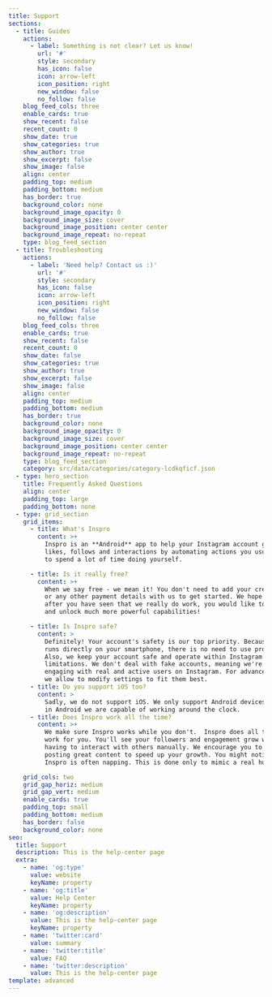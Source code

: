 ```yaml
---
title: Support
sections:
  - title: Guides
    actions:
      - label: Something is not clear? Let us know!
        url: '#'
        style: secondary
        has_icon: false
        icon: arrow-left
        icon_position: right
        new_window: false
        no_follow: false
    blog_feed_cols: three
    enable_cards: true
    show_recent: false
    recent_count: 0
    show_date: true
    show_categories: true
    show_author: true
    show_excerpt: false
    show_image: false
    align: center
    padding_top: medium
    padding_bottom: medium
    has_border: true
    background_color: none
    background_image_opacity: 0
    background_image_size: cover
    background_image_position: center center
    background_image_repeat: no-repeat
    type: blog_feed_section
  - title: Troubleshooting
    actions:
      - label: 'Need help? Contact us :)'
        url: '#'
        style: secondary
        has_icon: false
        icon: arrow-left
        icon_position: right
        new_window: false
        no_follow: false
    blog_feed_cols: three
    enable_cards: true
    show_recent: false
    recent_count: 0
    show_date: false
    show_categories: true
    show_author: true
    show_excerpt: false
    show_image: false
    align: center
    padding_top: medium
    padding_bottom: medium
    has_border: true
    background_color: none
    background_image_opacity: 0
    background_image_size: cover
    background_image_position: center center
    background_image_repeat: no-repeat
    type: blog_feed_section
    category: src/data/categories/category-lcdkqficf.json
  - type: hero_section
    title: Frequently Asked Questions
    align: center
    padding_top: large
    padding_bottom: none
  - type: grid_section
    grid_items:
      - title: What's Inspro
        content: >+
          Inspro is an **Android** app to help your Instagram account get more
          likes, follows and interactions by automating actions you usually have
          to spend a lot of time doing yourself.

      - title: Is it really free?
        content: >+
          When we say free - we mean it! You don't need to add your credit card
          or any other payment details with us to get started. We hope that
          after you have seen that we really do work, you would like to join us
          and unlock much more powerful capabilities!

      - title: Is Inspro safe?
        content: >
          Definitely! Your account's safety is our top priority. Because Inspro
          runs directly on your smartphone, there is no need to use proxies!
          Also, we keep your account safe and operate within Instagram's
          limitations. We don't deal with fake accounts, meaning we're only
          engaging with real and active users on Instagram. For advanced users
          we allow to modify settings to fit them best.
      - title: Do you support iOS too?
        content: >
          Sadly, we do not support iOS. We only support Android devices because
          in Android we are capable of working around the clock.
      - title: Does Inspro work all the time?
        content: >+
          We make sure Inspro works while you don't.  Inspro does all the hard
          work for you. You'll see your followers and engagement grow without
          having to interact with others manually. We encourage you to keep
          posting great content to speed up your growth. You might notice that
          Inspro is often napping. This is done only to mimic a real human.

    grid_cols: two
    grid_gap_horiz: medium
    grid_gap_vert: medium
    enable_cards: true
    padding_top: small
    padding_bottom: medium
    has_border: false
    background_color: none
seo:
  title: Support
  description: This is the help-center page
  extra:
    - name: 'og:type'
      value: website
      keyName: property
    - name: 'og:title'
      value: Help Center
      keyName: property
    - name: 'og:description'
      value: This is the help-center page
      keyName: property
    - name: 'twitter:card'
      value: summary
    - name: 'twitter:title'
      value: FAQ
    - name: 'twitter:description'
      value: This is the help-center page
template: advanced
---
```

